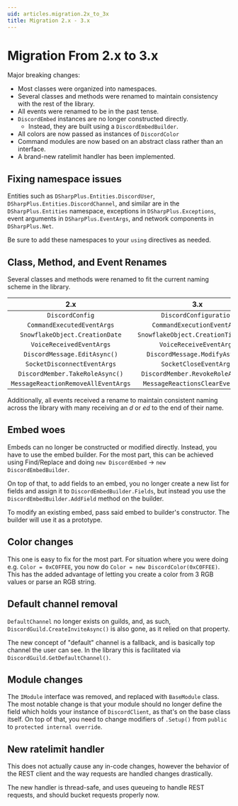 ```yaml
---
uid: articles.migration.2x_to_3x
title: Migration 2.x - 3.x
---
```


# Migration From 2.x to 3.x

Major breaking changes:

* Most classes were organized into namespaces.
* Several classes and methods were renamed to maintain consistency with the rest of the library.
* All events were renamed to be in the past tense.
* `DiscordEmbed` instances are no longer constructed directly.
  * Instead, they are built using a `DiscordEmbedBuilder`.
* All colors are now passed as instances of `DiscordColor`
* Command modules are now based on an abstract class rather than an interface.
* A brand-new ratelimit handler has been implemented.

## Fixing namespace issues

Entities such as `DSharpPlus.Entities.DiscordUser`, `DSharpPlus.Entities.DiscordChannel`, and similar are in the
`DSharpPlus.Entities` namespace, exceptions in `DSharpPlus.Exceptions`, event arguments in `DSharpPlus.EventArgs`, and
network components in `DSharpPlus.Net`.

Be sure to add these namespaces to your `using` directives as needed.

## Class, Method, and Event Renames

Several classes and methods were renamed to fit the current naming scheme in the library.

2.x                                 | 3.x
:----------------------------------:|:-----------------------------------:
`DiscordConfig`                     | `DiscordConfiguration`
`CommandExecutedEventArgs`          | `CommandExecutionEventArgs`
`SnowflakeObject.CreationDate`      | `SnowflakeObject.CreationTimestamp`
`VoiceReceivedEventArgs`            | `VoiceReceiveEventArgs`
`DiscordMessage.EditAsync()`        | `DiscordMessage.ModifyAsync()`
`SocketDisconnectEventArgs`         | `SocketCloseEventArgs`
`DiscordMember.TakeRoleAsync()`     | `DiscordMember.RevokeRoleAsync()`
`MessageReactionRemoveAllEventArgs` | `MessageReactionsClearEventArgs`

Additionally, all events received a rename to maintain consistent naming across the library with many receiving an *d*
or *ed* to the end of their name.

## Embed woes

Embeds can no longer be constructed or modified directly. Instead, you have to use the embed builder. For the most part,
this can be achieved using Find/Replace and doing `new DiscordEmbed` -> `new DiscordEmbedBuilder`.

On top of that, to add fields to an embed, you no longer create a new list for fields and assign it to
`DiscordEmbedBuilder.Fields`, but instead you use the
`DiscordEmbedBuilder.AddField` method on the builder.

To modify an existing embed, pass said embed to builder's constructor. The builder will use it as a prototype.

## Color changes

This one is easy to fix for the most part. For situation where you were doing e.g. `Color = 0xC0FFEE`, you now do
`Color = new DiscordColor(0xC0FFEE)`. This has the added advantage of letting you create a color from 3 RGB values or
parse an RGB string.

## Default channel removal

`DefaultChannel` no longer exists on guilds, and, as such, `DiscordGuild.CreateInviteAsync()` is also gone, as it relied
on that property.

The new concept of "default" channel is a fallback, and is basically top channel the user can see. In the library this
is facilitated via `DiscordGuild.GetDefaultChannel()`.

## Module changes

The `IModule` interface was removed, and replaced with `BaseModule` class. The most notable change is that your module
should no longer define the field which holds your instance of `DiscordClient`, as that's on the base class
itself. On top of that, you need to change modifiers of `.Setup()` from `public` to `protected internal override`.

## New ratelimit handler

This does not actually cause any in-code changes, however the behavior of the REST client and the way requests are
handled changes drastically.

The new handler is thread-safe, and uses queueing to handle REST requests, and should bucket requests properly now.
